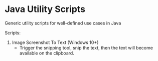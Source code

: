 # Java Utility Scripts

Generic utility scripts for well-defined use cases in Java

Scripts:
1. Image Screenshot To Text (Windows 10+)
   -  Trigger the snipping tool, snip the text, then the text will become available on the clipboard.
